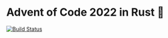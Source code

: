 # Advent of Code 2022 in Rust 🦀


[![Build Status](https://github.com/matherique/advent-of-code-2022/workflows/Test/badge.svg)](https://github.com/matherique/advent-of-code-2022/actions)

